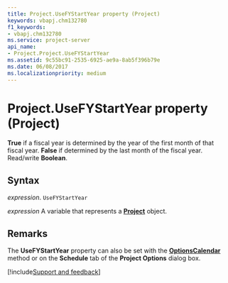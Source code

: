 ```yaml
---
title: Project.UseFYStartYear property (Project)
keywords: vbapj.chm132780
f1_keywords:
- vbapj.chm132780
ms.service: project-server
api_name:
- Project.Project.UseFYStartYear
ms.assetid: 9c55bc91-2535-6925-ae9a-8ab5f396b79e
ms.date: 06/08/2017
ms.localizationpriority: medium
---
```



# Project.UseFYStartYear property (Project)

 **True** if a fiscal year is determined by the year of the first month of that fiscal year. **False** if determined by the last month of the fiscal year. Read/write **Boolean**.


## Syntax

_expression_. `UseFYStartYear`

_expression_ A variable that represents a **[Project](project.project.md)** object.


## Remarks

The **UseFYStartYear** property can also be set with the **[OptionsCalendar](Project.Application.OptionsCalendar.md)** method or on the **Schedule** tab of the **Project Options** dialog box.

[!include[Support and feedback](~/includes/feedback-boilerplate.md)]